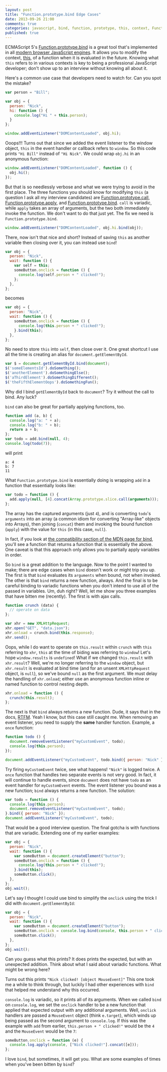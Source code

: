```yaml
---
layout: post
title: "Function.prototype.bind Edge Cases"
date: 2013-09-26 21:00
comments: true
categories: javascript, bind, function, prototype, this, context, Function.prototype.bind
published: true
---
```

ECMAScript 5's
[Function.prototype.bind](https://developer.mozilla.org/en-US/docs/Web/JavaScript/Reference/Global_Objects/Function/bind)
is a great tool that's implemented in all
[modern browser JavaScript engines](http://kangax.github.io/es5-compat-table/#Function.prototype.bind).
It allows you to modify the context,
[this](https://developer.mozilla.org/en-US/docs/Web/JavaScript/Reference/Operators/this),
of a function when it is evaluated in the future.  Knowing what `this` refers to
in various contexts is key to being a professional JavaScript developer; don't
show up to an interview without knowing all about it.

Here's a common use case that developers need to watch for.  Can you spot the
mistake?

```javascript
var person = "Bill";

var obj = {
  person: "Nick",
  hi: function () {
    console.log("Hi " + this.person);
  }
};

window.addEventListener("DOMContentLoaded", obj.hi);
```

Ooops!!! Turns out that since we added the event listener to the window object,
`this` in the event handler or callback refers to `window`.  So this code prints
`"Hi Bill"` instead of `"Hi Nick"`.  We could wrap `obj.hi` in an anonymous function:

```javascript
window.addEventListener("DOMContentLoaded", function () {
  obj.hi();
});
```

But that is so needlessly verbose and what we were trying to avoid in the first
place.  The three functions you should know for modifying `this` (a question I
ask all
my interview candidates) are
[Function.prototype.call](https://developer.mozilla.org/en-US/docs/Web/JavaScript/Reference/Global_Objects/Function/call),
[Function.prototype.apply](https://developer.mozilla.org/en-US/docs/Web/JavaScript/Reference/Global_Objects/Function/apply),
and
[Function.prototype.bind](https://developer.mozilla.org/en-US/docs/Web/JavaScript/Reference/Global_Objects/Function/bind).
`call` is variadic, while `apply` takes an array of
arguments, but the two both immediately invoke the function.  We don't want to
do that just yet.  The fix we need is `Function.prototype.bind`.

```javascript
window.addEventListener("DOMContentLoaded", obj.hi.bind(obj));
```

There, now isn't that nice and short?  Instead of saving `this` as another
variable then closing over it, you can instead use `bind`!

```javascript
var obj = {
  person: "Nick",
  wait: function () {
    var self = this;
    someButton.onclick = function () {
      console.log(self.person + " clicked!");
    };
  },
};
```
becomes
```javascript
var obj = {
  person: "Nick",
  wait: function () {
    someButton.onclick = function () {
      console.log(this.person + " clicked!");
    }.bind(this);
  },
};
```

No need to store `this` into `self`, then close over it.  One great shortcut I
use all the time is creating an alias for `document.getElementById`.

```javascript
var $ = document.getElementById.bind(document);
$('someElementsId').doSomething();
$('anotherElement').doSomethingElse();
$('aThirdElement').doSomethingDifferent();
$('theFifthElementOops').doSomethingFun();
```

Why did I bind `getElementById` back to `document`?  Try it without the call to
bind.  Any luck?

`bind` can also be great for partially applying functions, too.

```javascript
function add (a, b) {
  console.log("a: " + a);
  console.log("b: " + b);
  return a + b;
};
var todo = add.bind(null, 4);
console.log(todo(7));
```
will print
```
a: 4
b: 7
11
```

What `Function.prototype.bind` is essentially doing is wrapping `add` in a
function that essentially looks like:

```javascript
var todo = function () {
  add.apply(null, [4].concat(Array.prototype.slice.call(arguments)));
};
```

The array has the captured arguments (just `4`), and is converting `todo`'s
`arguments` into an array (a common idiom for converting "Array-like" objects
into
Arrays), then joining (`concat`) them and invoking the bound function (`apply`)
with
the value for `this` (in this case, `null`).

In fact, if you look at
[the compatibility section of the MDN page for bind](https://developer.mozilla.org/en-US/docs/Web/JavaScript/Reference/Global_Objects/Function/bind#Compatibility),
you'll see a function that returns a function that is essentially the above.
One caveat is that this approach only allows you to partially apply variables in
order.

So `bind` is a great addition to the language.  Now to the point I wanted to
make;
there are edge cases when `bind` doesn't work or might trip you up.  The first
is that `bind`
evaluates
its `arguments` when bound, not when invoked.  The other is that `bind` returns
a new
function, always.  And the final is to be careful binding to variadic functions
when you don't intend to use all of the passed in variables.  Um, duh right?
Well, let me show you three examples that have bitten me (recently).  The first
is with ajax calls.

```javascript
function crunch (data) {
  // operate on data
};

var xhr = new XMLHttpRequest;
xhr.open("GET", "data.json");
xhr.onload = crunch.bind(this.response);
xhr.send();
```

Oops, while I do want to operate on `this.result` within `crunch` with `this`
referring to `xhr`, `this` at the time of biding was referring to `window`!
Let's
hope `window.results` is `undefined`!  What if we changed `this.result` with
`xhr.result`?  Well, we're no longer referring to the `window` object, but
`xhr.result` is evaluated at bind time (and for an unsent `XMLHttpRequest`
object,
is `null`), so we've bound `null` as the first argument.  We must delay the
handling
of `xhr.onload`; either use an anonymous function inline or named function to
control nesting depth.

```javascript
xhr.onload = function () {
  crunch(this.result);
};
```

The next is that `bind` always returns a new function.  Dude, it says that in
the docs,
[RTFM](http://xkcd.com/293/).
Yeah I know, but this case still caught me.  When removing an event
listener, you need to supply the **same** handler function.  Example, a `once`
function:

```javascript
function todo () {
  document.removeEventListener("myCustomEvent", todo);
  console.log(this.person);
});

document.addEventListener("myCustomEvent", todo.bind({ person: "Nick" }));
```

Try firing `myCustomEvent` twice, see what happens!  `"Nick"` is logged twice.
A `once` function that handles two separate events is not very good.  In fact,
it will continue
to handle events, since `document` does not have `todo` as an event handler for
`myCustomEvent`
events.  The event listener you bound was a new function; `bind` always returns
a new function.  The solution:

```javascript
var todo = function () {
  console.log(this.person);
  document.removeEventListener("myCustomEvent", todo);
}.bind({ person: "Nick" });
document.addEventListener("myCustomEvent", todo);
```

That would be a good interview question.  The final gotcha is with functions
that are variadic.  Extending one of my earlier examples:
```javascript
var obj = {
  person: "Nick",
  wait: function () {
    var someButton = document.createElement("button");
    someButton.onclick = function () {
      console.log(this.person + " clicked!");
    }.bind(this);
    someButton.click();
  },
};
obj.wait();
```

Let's say I thought I could use bind to simplify the `onclick` using the trick I
did with `document.getElementById`:

```javascript
var obj = {
  person: "Nick",
  wait: function () {
    var someButton = document.createElement("button");
    someButton.onclick = console.log.bind(console, this.person + " clicked!");
    someButton.click();
  },
};
obj.wait();
```

Can you guess what this prints?  It does prints the expected, but with an
unexpected addition.  Think about what I said about variadic functions.  What
might be wrong here?

Turns out this prints
`"Nick clicked! [object MouseEvent]"`  This one took me a while to think
through, but luckily I had other experiences with `bind` that helped me understand
why this occurred.

`console.log` is variadic, so it prints all of its arguments.  When we called
`bind`
on `console.log`, we set the `onclick` handler to be a new function that applied
that expected output with any additional arguments.  Well, `onclick` handlers are
passed a `MouseEvent` object (think `e.target`), which winds up being passed as
the second
argument to `console.log`.  If this was the example with `add` from earlier,
`this.person + " clicked!"` would be the `4` and the `MouseEvent` would be the
`7`:

```javascript
someButton.onclick = function (e) {
  console.log.apply(console, ["Nick clicked!"].concat([e]));
};

```

I love `bind`, but sometimes, it will get you.  What are some examples of times
when you've been bitten by `bind`?
